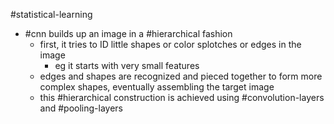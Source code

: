 #statistical-learning 

- #cnn builds up an image in a #hierarchical fashion
	- first, it tries to ID little shapes or color splotches or edges in the image
		- eg it starts with very small features
	- edges and shapes are recognized and pieced together to form more complex shapes, eventually assembling the target image
	- this #hierarchical construction is achieved using #convolution-layers and #pooling-layers